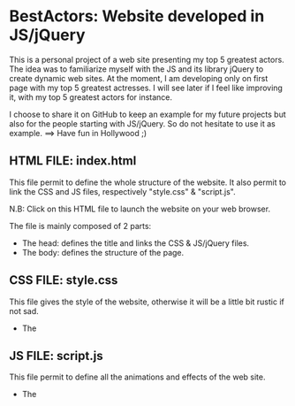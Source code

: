 # BestActors: Website developed in JS/jQuery

This is a personal project of a web site presenting my top 5 greatest actors. The idea was to familiarize myself with the JS and its library jQuery to create dynamic web sites.
At the moment, I am developing only on first page with my top 5 greatest actresses. I will see later if I feel like improving it, with my top 5 greatest actors for instance.

I choose to share it on GitHub to keep an example for my future projects but also for the people starting with JS/jQuery. So do not hesitate to use it as example.
                  ==> Have fun in Hollywood ;)


## HTML FILE: index.html
This file permit to define the whole structure of the website. It also permit to link the CSS and JS files, respectively "style.css" & "script.js".

N.B: Click on this HTML file to launch the website on your web browser.
    
The file is mainly composed of 2 parts:
- The head: defines the title and links the CSS & JS/jQuery files.
- The body: defines the structure of the page.


## CSS FILE: style.css
This file gives the style of the website, otherwise it will be a little bit rustic if not sad.
- The 
      
      
## JS FILE: script.js
This file permit to define all the animations and effects of the web site.
- The 
